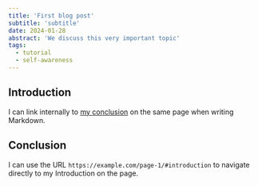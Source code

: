 ```yaml
---
title: 'First blog post'
subtitle: 'subtitle'
date: 2024-01-28
abstract: 'We discuss this very important topic'
tags:
  - tutorial
  - self-awareness
---
```


## Introduction

I can link internally to [my conclusion](#conclusion) on the same page when writing Markdown.

## Conclusion

I can use the URL `https://example.com/page-1/#introduction` to navigate directly to my Introduction on the page.
